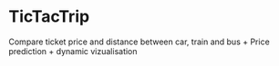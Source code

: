 # TicTacTrip

Compare ticket price and distance between car, train and bus + Price prediction + dynamic vizualisation 
